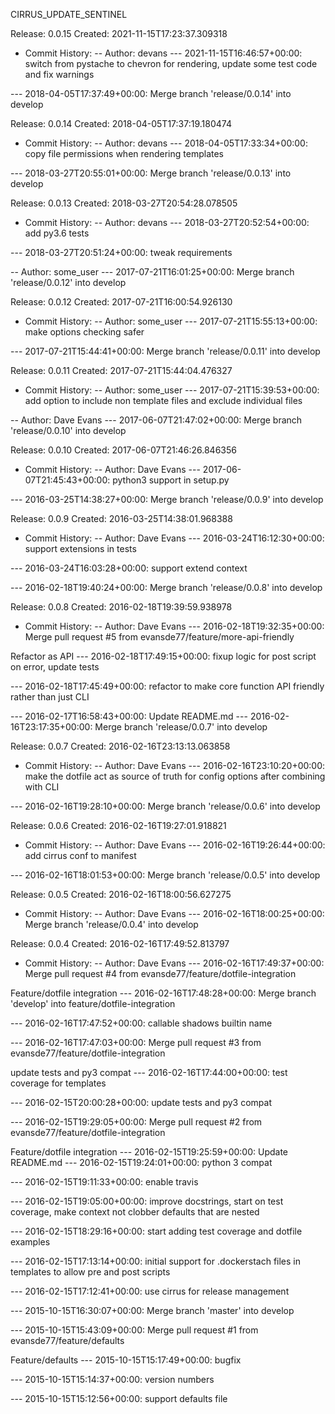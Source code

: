 
CIRRUS_UPDATE_SENTINEL

Release: 0.0.15 Created: 2021-11-15T17:23:37.309318
 - Commit History:
 -- Author: devans
 --- 2021-11-15T16:46:57+00:00: switch from pystache to chevron for rendering, update some test code and fix warnings

 --- 2018-04-05T17:37:49+00:00: Merge branch 'release/0.0.14' into develop


Release: 0.0.14 Created: 2018-04-05T17:37:19.180474
 - Commit History:
 -- Author: devans
 --- 2018-04-05T17:33:34+00:00: copy file permissions when rendering templates

 --- 2018-03-27T20:55:01+00:00: Merge branch 'release/0.0.13' into develop


Release: 0.0.13 Created: 2018-03-27T20:54:28.078505
 - Commit History:
 -- Author: devans
 --- 2018-03-27T20:52:54+00:00: add py3.6 tests

 --- 2018-03-27T20:51:24+00:00: tweak requirements

 -- Author: some_user
 --- 2017-07-21T16:01:25+00:00: Merge branch 'release/0.0.12' into develop


Release: 0.0.12 Created: 2017-07-21T16:00:54.926130
 - Commit History:
 -- Author: some_user
 --- 2017-07-21T15:55:13+00:00: make options checking safer

 --- 2017-07-21T15:44:41+00:00: Merge branch 'release/0.0.11' into develop


Release: 0.0.11 Created: 2017-07-21T15:44:04.476327
 - Commit History:
 -- Author: some_user
 --- 2017-07-21T15:39:53+00:00: add option to include non template files and exclude individual files

 -- Author: Dave Evans
 --- 2017-06-07T21:47:02+00:00: Merge branch 'release/0.0.10' into develop


Release: 0.0.10 Created: 2017-06-07T21:46:26.846356
 - Commit History:
 -- Author: Dave Evans
 --- 2017-06-07T21:45:43+00:00: python3 support in setup.py

 --- 2016-03-25T14:38:27+00:00: Merge branch 'release/0.0.9' into develop


Release: 0.0.9 Created: 2016-03-25T14:38:01.968388
 - Commit History:
 -- Author: Dave Evans
 --- 2016-03-24T16:12:30+00:00: support extensions in tests

 --- 2016-03-24T16:03:28+00:00: support extend context

 --- 2016-02-18T19:40:24+00:00: Merge branch 'release/0.0.8' into develop


Release: 0.0.8 Created: 2016-02-18T19:39:59.938978
 - Commit History:
 -- Author: Dave Evans
 --- 2016-02-18T19:32:35+00:00: Merge pull request #5 from evansde77/feature/more-api-friendly

Refactor as API
 --- 2016-02-18T17:49:15+00:00: fixup logic for post script on error, update tests

 --- 2016-02-18T17:45:49+00:00: refactor to make core function API friendly rather than just CLI

 --- 2016-02-17T16:58:43+00:00: Update README.md
 --- 2016-02-16T23:17:35+00:00: Merge branch 'release/0.0.7' into develop


Release: 0.0.7 Created: 2016-02-16T23:13:13.063858
 - Commit History:
 -- Author: Dave Evans
 --- 2016-02-16T23:10:20+00:00: make the dotfile act as source of truth for config options after combining with CLI

 --- 2016-02-16T19:28:10+00:00: Merge branch 'release/0.0.6' into develop


Release: 0.0.6 Created: 2016-02-16T19:27:01.918821
 - Commit History:
 -- Author: Dave Evans
 --- 2016-02-16T19:26:44+00:00: add cirrus conf to manifest

 --- 2016-02-16T18:01:53+00:00: Merge branch 'release/0.0.5' into develop


Release: 0.0.5 Created: 2016-02-16T18:00:56.627275
 - Commit History:
 -- Author: Dave Evans
 --- 2016-02-16T18:00:25+00:00: Merge branch 'release/0.0.4' into develop


Release: 0.0.4 Created: 2016-02-16T17:49:52.813797
 - Commit History:
 -- Author: Dave Evans
 --- 2016-02-16T17:49:37+00:00: Merge pull request #4 from evansde77/feature/dotfile-integration

Feature/dotfile integration
 --- 2016-02-16T17:48:28+00:00: Merge branch 'develop' into feature/dotfile-integration

 --- 2016-02-16T17:47:52+00:00: callable shadows builtin name

 --- 2016-02-16T17:47:03+00:00: Merge pull request #3 from evansde77/feature/dotfile-integration

update tests and py3 compat
 --- 2016-02-16T17:44:00+00:00: test coverage for templates

 --- 2016-02-15T20:00:28+00:00: update tests and py3 compat

 --- 2016-02-15T19:29:05+00:00: Merge pull request #2 from evansde77/feature/dotfile-integration

Feature/dotfile integration
 --- 2016-02-15T19:25:59+00:00: Update README.md
 --- 2016-02-15T19:24:01+00:00: python 3 compat

 --- 2016-02-15T19:11:33+00:00: enable travis

 --- 2016-02-15T19:05:00+00:00: improve docstrings, start on test coverage, make context not clobber defaults that are nested

 --- 2016-02-15T18:29:16+00:00: start adding test coverage and dotfile examples

 --- 2016-02-15T17:13:14+00:00: initial support for .dockerstach files in templates to allow pre and post scripts

 --- 2016-02-15T17:12:41+00:00: use cirrus for release management

 --- 2015-10-15T16:30:07+00:00: Merge branch 'master' into develop

 --- 2015-10-15T15:43:09+00:00: Merge pull request #1 from evansde77/feature/defaults

Feature/defaults
 --- 2015-10-15T15:17:49+00:00: bugfix

 --- 2015-10-15T15:14:37+00:00: version numbers

 --- 2015-10-15T15:12:56+00:00: support defaults file


